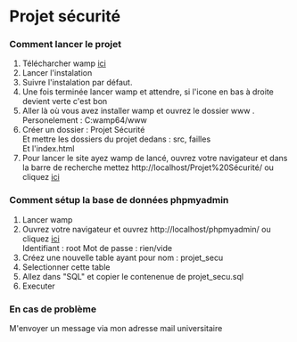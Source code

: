 # Projet sécurité

### Comment lancer le projet 
1. Télécharcher wamp [ici](https://sourceforge.net/projects/wampserver/files/WampServer%203/WampServer%203.0.0/wampserver3.2.6_x64.exe/download)
2. Lancer l'instalation
3. Suivre l'instalation par défaut.
4. Une fois terminée lancer wamp et attendre, si l'icone en bas à droite devient verte c'est bon
5. Aller là où vous avez installer wamp et ouvrez le dossier www .  
Personelement : C:wamp64/www
6. Créer un dossier : Projet Sécurité  
Et mettre les dossiers du projet dedans : src, failles  
Et l'index.html
7. Pour lancer le site ayez wamp de lancé, ouvrez votre navigateur et dans la barre de recherche mettez http://localhost/Projet%20Sécurité/ ou cliquez [ici](http://localhost/Projet%20Sécurité/)

### Comment sétup la base de données phpmyadmin
1. Lancer wamp 
2. Ouvrez votre navigateur et ouvrez http://localhost/phpmyadmin/ ou cliquez [ici](http://localhost/phpmyadmin/)  
Identifiant : root
Mot de passe : rien/vide
3. Créez une nouvelle table ayant pour nom : projet_secu
4. Selectionner cette table 
5. Allez dans "SQL" et copier le contenenue de projet_secu.sql
6. Executer 

### En cas de problème 
M'envoyer un message via mon adresse mail universitaire
